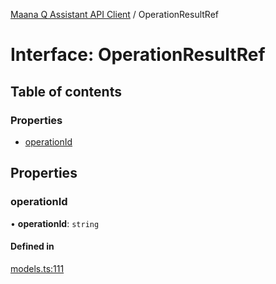 [Maana Q Assistant API Client](../README.md) / OperationResultRef

# Interface: OperationResultRef

## Table of contents

### Properties

- [operationId](OperationResultRef.md#operationid)

## Properties

### operationId

• **operationId**: `string`

#### Defined in

[models.ts:111](https://github.com/maana-io/q-assistant-client/blob/develop/src/models.ts#L111)

